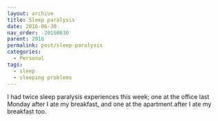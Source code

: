 ```yaml
---
layout: archive
title: Sleep paralysis
date: 2016-06-30
nav_order: -20160630
parent: 2016
permalink: post/sleep-paralysis
categories:
  - Personal
tags:
  - sleep
  - sleeping problems
---
```


I had twice sleep paralysis experiences this week; one at the office last Monday after I ate my breakfast, and one at the apartment after I ate my breakfast too.
